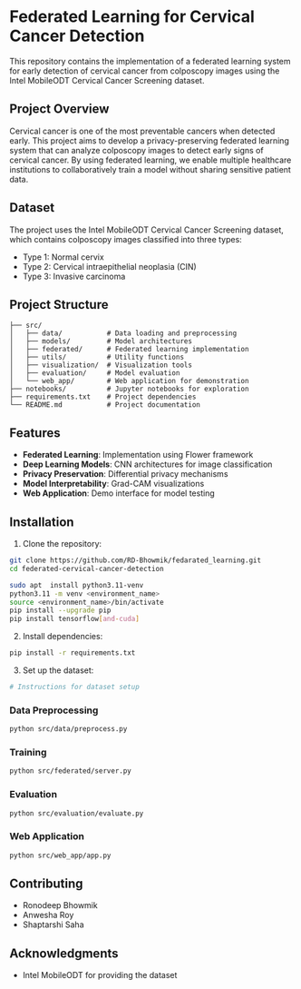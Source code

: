 # Federated Learning for Cervical Cancer Detection

This repository contains the implementation of a federated learning system for early detection of cervical cancer from colposcopy images using the Intel MobileODT Cervical Cancer Screening dataset.

## Project Overview

Cervical cancer is one of the most preventable cancers when detected early. This project aims to develop a privacy-preserving federated learning system that can analyze colposcopy images to detect early signs of cervical cancer. By using federated learning, we enable multiple healthcare institutions to collaboratively train a model without sharing sensitive patient data.

## Dataset

The project uses the Intel MobileODT Cervical Cancer Screening dataset, which contains colposcopy images classified into three types:

- Type 1: Normal cervix
- Type 2: Cervical intraepithelial neoplasia (CIN)
- Type 3: Invasive carcinoma

## Project Structure

```
├── src/
│   ├── data/           # Data loading and preprocessing
│   ├── models/         # Model architectures
│   ├── federated/      # Federated learning implementation
│   ├── utils/          # Utility functions
│   ├── visualization/  # Visualization tools
│   ├── evaluation/     # Model evaluation
│   └── web_app/        # Web application for demonstration
├── notebooks/          # Jupyter notebooks for exploration
├── requirements.txt    # Project dependencies
└── README.md           # Project documentation
```

## Features

- **Federated Learning**: Implementation using Flower framework
- **Deep Learning Models**: CNN architectures for image classification
- **Privacy Preservation**: Differential privacy mechanisms
- **Model Interpretability**: Grad-CAM visualizations
- **Web Application**: Demo interface for model testing

## Installation

1. Clone the repository:

```bash
git clone https://github.com/RD-Bhowmik/fedarated_learning.git
cd federated-cervical-cancer-detection
```

```bash
sudo apt  install python3.11-venv
python3.11 -m venv <environment_name>
source <environment_name>/bin/activate
pip install --upgrade pip
pip install tensorflow[and-cuda]

```

2. Install dependencies:

```bash
pip install -r requirements.txt
```

3. Set up the dataset:

```bash
# Instructions for dataset setup
```

### Data Preprocessing

```bash
python src/data/preprocess.py
```

### Training

```bash
python src/federated/server.py
```

### Evaluation

```bash
python src/evaluation/evaluate.py
```

### Web Application

```bash
python src/web_app/app.py
```

## Contributing

- Ronodeep Bhowmik
- Anwesha Roy
- Shaptarshi Saha

## Acknowledgments

- Intel MobileODT for providing the dataset
